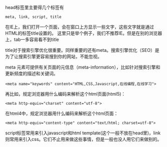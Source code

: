 head标签里主要得几个标签有

    meta, link, script, title
    
在IE上，我们打开一个页面，会在窗口上方显示一些文字，这些文字就是通过HTML的标签title设置的。
这里只是举个例子，我们不推荐IE。但是在别的浏览器上，tab一多容易看不到title

title对于搜索引擎优化很重要。同样重要的还有meta。搜索引擎优化（SEO）是为了让搜索引擎更容易搜到你的网站，不能忽视。

meta 元素可提供有关页面的元信息（meta-information），比如针对搜索引擎和更新频度的描述和关键词。

    <meta name="keywords" content="HTML,CSS,Javascript,在线编程,在线学习">

再比如，规定浏览器用什么编码来解析这个html页面(html5)：
    
    <meta http-equiv="charset" content="utf-8">

在html4中，规定浏览器用什么编码来解析这个html页面：

    <meta http-equiv="content-type" content="text/html; charset=utf-8">

script标签常用来引入javascript和html template(这个一般不放在head里)，link则常用来引入css。它们不止用来做这些事情，但是一般也没人用它们来做别的。
